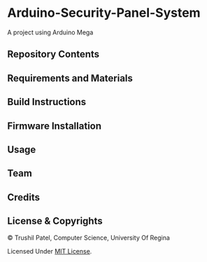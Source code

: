 # Arduino-Security-Panel-System
A project using Arduino Mega

## Repository Contents

## Requirements and Materials


## Build Instructions

## Firmware Installation

## Usage

## Team

## Credits

## License & Copyrights

© Trushil Patel, Computer Science, University Of Regina

Licensed Under [MIT License](LICENSE).








